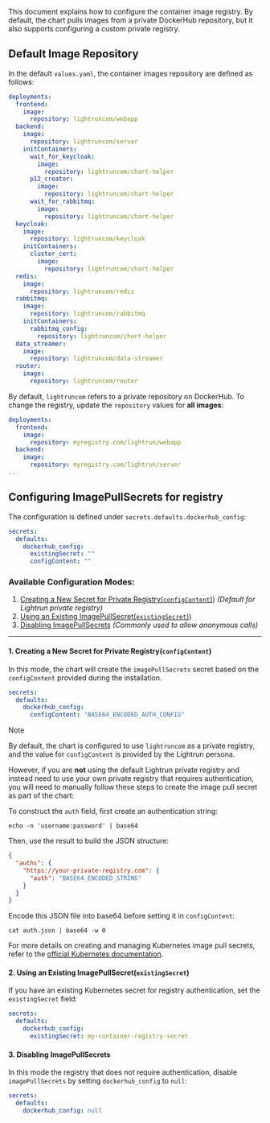 This document explains how to configure the container image registry. By default, the chart pulls images from a private DockerHub repository, but it also supports configuring a custom private registry.

## Default Image Repository

In the default `values.yaml`, the container images repository are defined as follows:
```yaml
deployments:
  frontend:
    image:
      repository: lightruncom/webapp
  backend:
    image:
      repository: lightruncom/server
    initContainers:
      wait_for_keycloak:
        image:
          repository: lightruncom/chart-helper
      p12_creator:
        image:
          repository: lightruncom/chart-helper
      wait_for_rabbitmq:
        image:
          repository: lightruncom/chart-helper
  keycloak:
    image:
      repository: lightruncom/keycloak
    initContainers:
      cluster_cert:
        image:
          repository: lightruncom/chart-helper
  redis:
    image:
      repository: lightruncom/redis
  rabbitmq:
    image:
      repository: lightruncom/rabbitmq
    initContainers:
      rabbitmq_config:
        repository: lightruncom/chart-helper
  data_streamer:
    image:
      repository: lightruncom/data-streamer
  router:
    image:
      repository: lightruncom/router
```
By default, `lightruncom` refers to a private repository on DockerHub.  To change the registry, update the `repository` values for **all images**:

```yaml
deployments:
  frontend:
    image:
      repository: myregistry.com/lightrun/webapp
  backend:
    image:
      repository: myregistry.com/lightrun/server
...      
```

## Configuring ImagePullSecrets for registry

The configuration is defined under `secrets.defaults.dockerhub_config`:
```yaml
secrets:
  defaults:
    dockerhub_config:
      existingSecret: ""
      configContent: ""
```

### Available Configuration Modes:

1. [Creating a New Secret for Private Registry(`configContent`)](#1-creating-a-new-secret-for-private-registryconfigcontent)) _(Default for Lightrun private registry)_
2. [Using an Existing ImagePullSecret(`existingSecret`)](#2-using-an-existing-imagepullsecretexistingsecret))
3. [Disabling ImagePullSecrets](#3-disabling-imagepullsecrets) _(Commonly used to allow anonymous calls)_

---
#### 1. Creating a New Secret for Private Registry(`configContent`)
In this mode, the chart will create the `imagePullSecrets`  secret based on the `configContent` provided during the installation.
```yaml
secrets:
  defaults:
    dockerhub_config:
      configContent: "BASE64_ENCODED_AUTH_CONFIG"
```
> [!NOTE]
> By default, the chart is configured to use `lightruncom` as a private registry, and the value for `configContent` is provided by the Lightrun persona.

However, if you are **not** using the default Lightrun private registry and instead need to use your own private registry that requires authentication, you will need to manually follow these steps to create the image pull secret as part of the chart:

To construct the `auth` field, first create an authentication string:
```
echo -n 'username:password' | base64
```
Then, use the result to build the JSON structure:
```json
{
  "auths": {
    "https://your-private-registry.com": {
      "auth": "BASE64_ENCODED_STRING"
    }
  }
}
```
Encode this JSON file into base64 before setting it in `configContent`:
```
cat auth.json | base64 -w 0
```
For more details on creating and managing Kubernetes image pull secrets, refer to the [official Kubernetes documentation](https://kubernetes.io/docs/tasks/configure-pod-container/pull-image-private-registry/).

#### 2. Using an Existing ImagePullSecret(`existingSecret`)

If you have an existing Kubernetes secret for registry authentication, set the `existingSecret` field:
```yaml
secrets:
  defaults:
    dockerhub_config:
      existingSecret: my-container-registry-secret
```

#### 3. Disabling ImagePullSecrets

In this mode the registry that does not require authentication, disable `imagePullSecrets` by setting `dockerhub_config` to `null`:
```yaml
secrets:
  defaults:
    dockerhub_config: null
```

